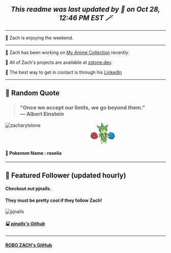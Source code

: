 <h2 align="center" style="font-style: italic; font-weight: bold;">This readme was last updated by 🤖 on Oct 28, 12:46 PM EST 🪄 </h2></a>

---

🤖 Zach is enjoying the weekend.

---

🤖 Zach has been working on [My Anime Collection](https://github.com/ZacharyTStone/My-Anime-Collection) recently.

🤖 All of Zach's projects are available at [zstone.dev](https://www.zstone.dev/).

🤖 The best way to get in contact is through his [LinkedIn](https://www.linkedin.com/in/zacharystone42)

---

<!-- Add a Quotes section -->

## 🤖 Random Quote

<h3>
<blockquote>
  "Once we accept our limits, we go beyond them."
<br>— Albert Einstein
</blockquote>
</h3>

<div style="display: flex; flex-wrap: no-wrap; width: 100%; gap: 16px">
        <img width="50%" src="https://github-readme-streak-stats.herokuapp.com/?user=zacharytstone" alt="zacharytstone" />
    <img width="15%" class='poke-img' src='https://raw.githubusercontent.com/PokeAPI/sprites/master/sprites/pokemon/other/dream-world/315.svg' alt='roselia'/>
</div>

#### 🤖 Pokemon Name : roselia</span>

---

## 🤖 Featured Follower (updated hourly)

#### Checkout out pjnalls.

#### They must be pretty cool if they follow Zach!

<img style="width: 10%" class='github-img' src='https://avatars.githubusercontent.com/u/42269808?v=4' alt='pjnalls'/>

##### 💻 [pjnalls's Github](https://github.com/pjnalls)

---

#### [ROBO ZACH's GitHub](https://github.com/ROBO-ZACH)
